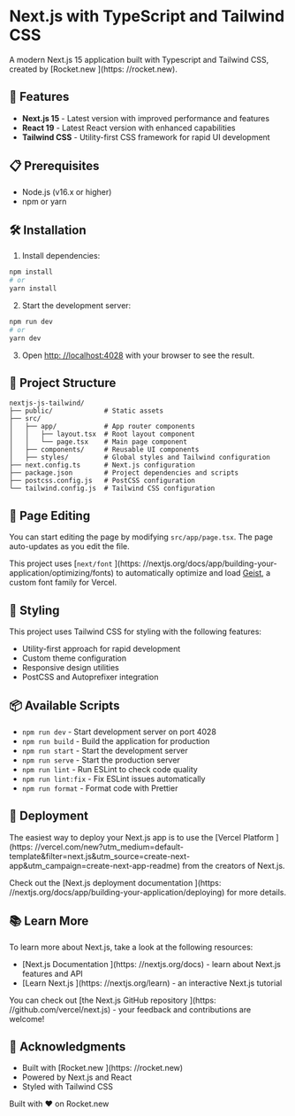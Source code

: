 # Next.js with TypeScript and Tailwind CSS

A modern Next.js 15 application built with Typescript and Tailwind CSS, created by [Rocket.new
](https: //rocket.new).

## 🚀 Features

- **Next.js 15** - Latest version with improved performance and features
- **React 19** - Latest React version with enhanced capabilities
- **Tailwind CSS** - Utility-first CSS framework for rapid UI development

## 📋 Prerequisites

- Node.js (v16.x or higher)
- npm or yarn


## 🛠️ Installation

1. Install dependencies:
  ```bash
  npm install
  # or
  yarn install
  ```

2. Start the development server:
  ```bash
  npm run dev
  # or
  yarn dev
  ```
3. Open [http: //localhost:4028](http://localhost:4028) with your browser to see the result.

## 📁 Project Structure

```
nextjs-js-tailwind/
├── public/             # Static assets
├── src/
│   ├── app/            # App router components
│   │   ├── layout.tsx  # Root layout component
│   │   └── page.tsx    # Main page component
│   ├── components/     # Reusable UI components
│   ├── styles/         # Global styles and Tailwind configuration
├── next.config.ts      # Next.js configuration
├── package.json        # Project dependencies and scripts
├── postcss.config.js   # PostCSS configuration
└── tailwind.config.js  # Tailwind CSS configuration

```

## 🧩 Page Editing

You can start editing the page by modifying `src/app/page.tsx`. The page auto-updates as you edit the file.

This project uses [`next/font`
	](https: //nextjs.org/docs/app/building-your-application/optimizing/fonts) to automatically optimize and load [Geist](https://vercel.com/font), a custom font family for Vercel.

## 🎨 Styling

This project uses Tailwind CSS for styling with the following features:
- Utility-first approach for rapid development
- Custom theme configuration
- Responsive design utilities
- PostCSS and Autoprefixer integration

## 📦 Available Scripts

- `npm run dev` - Start development server on port 4028
- `npm run build` - Build the application for production
- `npm run start` - Start the development server
- `npm run serve` - Start the production server
- `npm run lint` - Run ESLint to check code quality
- `npm run lint:fix` - Fix ESLint issues automatically
- `npm run format` - Format code with Prettier

## 📱 Deployment

The easiest way to deploy your Next.js app is to use the [Vercel Platform
	](https: //vercel.com/new?utm_medium=default-template&filter=next.js&utm_source=create-next-app&utm_campaign=create-next-app-readme) from the creators of Next.js.

Check out the [Next.js deployment documentation
	](https: //nextjs.org/docs/app/building-your-application/deploying) for more details.

## 📚 Learn More

To learn more about Next.js, take a look at the following resources:

- [Next.js Documentation
	](https: //nextjs.org/docs) - learn about Next.js features and API
- [Learn Next.js
	](https: //nextjs.org/learn) - an interactive Next.js tutorial

You can check out [the Next.js GitHub repository
	](https: //github.com/vercel/next.js) - your feedback and contributions are welcome!

## 🙏 Acknowledgments

- Built with [Rocket.new
	](https: //rocket.new)
- Powered by Next.js and React
- Styled with Tailwind CSS

Built with ❤️ on Rocket.new